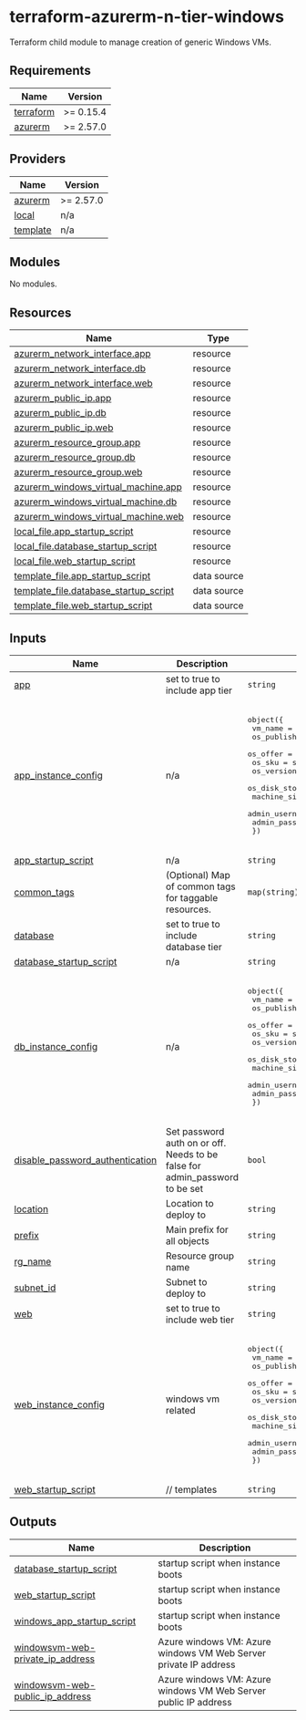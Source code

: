 # terraform-azurerm-n-tier-windows
Terraform child module to manage creation of generic Windows VMs.

<!-- BEGIN_TF_DOCS -->
## Requirements

| Name | Version |
|------|---------|
| <a name="requirement_terraform"></a> [terraform](#requirement\_terraform) | >= 0.15.4 |
| <a name="requirement_azurerm"></a> [azurerm](#requirement\_azurerm) | >= 2.57.0 |

## Providers

| Name | Version |
|------|---------|
| <a name="provider_azurerm"></a> [azurerm](#provider\_azurerm) | >= 2.57.0 |
| <a name="provider_local"></a> [local](#provider\_local) | n/a |
| <a name="provider_template"></a> [template](#provider\_template) | n/a |

## Modules

No modules.

## Resources

| Name | Type |
|------|------|
| [azurerm_network_interface.app](https://registry.terraform.io/providers/hashicorp/azurerm/latest/docs/resources/network_interface) | resource |
| [azurerm_network_interface.db](https://registry.terraform.io/providers/hashicorp/azurerm/latest/docs/resources/network_interface) | resource |
| [azurerm_network_interface.web](https://registry.terraform.io/providers/hashicorp/azurerm/latest/docs/resources/network_interface) | resource |
| [azurerm_public_ip.app](https://registry.terraform.io/providers/hashicorp/azurerm/latest/docs/resources/public_ip) | resource |
| [azurerm_public_ip.db](https://registry.terraform.io/providers/hashicorp/azurerm/latest/docs/resources/public_ip) | resource |
| [azurerm_public_ip.web](https://registry.terraform.io/providers/hashicorp/azurerm/latest/docs/resources/public_ip) | resource |
| [azurerm_resource_group.app](https://registry.terraform.io/providers/hashicorp/azurerm/latest/docs/resources/resource_group) | resource |
| [azurerm_resource_group.db](https://registry.terraform.io/providers/hashicorp/azurerm/latest/docs/resources/resource_group) | resource |
| [azurerm_resource_group.web](https://registry.terraform.io/providers/hashicorp/azurerm/latest/docs/resources/resource_group) | resource |
| [azurerm_windows_virtual_machine.app](https://registry.terraform.io/providers/hashicorp/azurerm/latest/docs/resources/windows_virtual_machine) | resource |
| [azurerm_windows_virtual_machine.db](https://registry.terraform.io/providers/hashicorp/azurerm/latest/docs/resources/windows_virtual_machine) | resource |
| [azurerm_windows_virtual_machine.web](https://registry.terraform.io/providers/hashicorp/azurerm/latest/docs/resources/windows_virtual_machine) | resource |
| [local_file.app_startup_script](https://registry.terraform.io/providers/hashicorp/local/latest/docs/resources/file) | resource |
| [local_file.database_startup_script](https://registry.terraform.io/providers/hashicorp/local/latest/docs/resources/file) | resource |
| [local_file.web_startup_script](https://registry.terraform.io/providers/hashicorp/local/latest/docs/resources/file) | resource |
| [template_file.app_startup_script](https://registry.terraform.io/providers/hashicorp/template/latest/docs/data-sources/file) | data source |
| [template_file.database_startup_script](https://registry.terraform.io/providers/hashicorp/template/latest/docs/data-sources/file) | data source |
| [template_file.web_startup_script](https://registry.terraform.io/providers/hashicorp/template/latest/docs/data-sources/file) | data source |

## Inputs

| Name | Description | Type | Default | Required |
|------|-------------|------|---------|:--------:|
| <a name="input_app"></a> [app](#input\_app) | set to true to include app tier | `string` | `false` | no |
| <a name="input_app_instance_config"></a> [app\_instance\_config](#input\_app\_instance\_config) | n/a | <pre>object({<br>    vm_name                      = string<br>    os_publisher                 = string<br>    os_offer                     = string<br>    os_sku                       = string<br>    os_version                   = string<br>    os_disk_storage_account_type = string<br>    machine_size                 = string<br>    admin_username               = string<br>    admin_password               = string<br>  })</pre> | <pre>{<br>  "admin_password": "donotusethispassword",<br>  "admin_username": "admin",<br>  "machine_size": "Standard_D2_v4",<br>  "os_disk_storage_account_type": "Standard_LRS",<br>  "os_offer": "WindowsServer",<br>  "os_publisher": "MicrosoftWindowsServer",<br>  "os_sku": "2019-Datacenter",<br>  "os_version": "2019.0.20190410",<br>  "vm_name": "test-web"<br>}</pre> | no |
| <a name="input_app_startup_script"></a> [app\_startup\_script](#input\_app\_startup\_script) | n/a | `string` | `""` | no |
| <a name="input_common_tags"></a> [common\_tags](#input\_common\_tags) | (Optional) Map of common tags for taggable resources. | `map(string)` | `{}` | no |
| <a name="input_database"></a> [database](#input\_database) | set to true to include database tier | `string` | `false` | no |
| <a name="input_database_startup_script"></a> [database\_startup\_script](#input\_database\_startup\_script) | n/a | `string` | `""` | no |
| <a name="input_db_instance_config"></a> [db\_instance\_config](#input\_db\_instance\_config) | n/a | <pre>object({<br>    vm_name                      = string<br>    os_publisher                 = string<br>    os_offer                     = string<br>    os_sku                       = string<br>    os_version                   = string<br>    os_disk_storage_account_type = string<br>    machine_size                 = string<br>    admin_username               = string<br>    admin_password               = string<br>  })</pre> | <pre>{<br>  "admin_password": "donotusethispassword",<br>  "admin_username": "admin",<br>  "machine_size": "Standard_D2_v4",<br>  "os_disk_storage_account_type": "Standard_LRS",<br>  "os_offer": "WindowsServer",<br>  "os_publisher": "MicrosoftWindowsServer",<br>  "os_sku": "2019-Datacenter",<br>  "os_version": "2019.0.20190410",<br>  "vm_name": "test-web"<br>}</pre> | no |
| <a name="input_disable_password_authentication"></a> [disable\_password\_authentication](#input\_disable\_password\_authentication) | Set password auth on or off.  Needs to be false for admin\_password to be set | `bool` | `false` | no |
| <a name="input_location"></a> [location](#input\_location) | Location to deploy to | `string` | `"West Europe"` | no |
| <a name="input_prefix"></a> [prefix](#input\_prefix) | Main prefix for all objects | `string` | n/a | yes |
| <a name="input_rg_name"></a> [rg\_name](#input\_rg\_name) | Resource group name | `string` | n/a | yes |
| <a name="input_subnet_id"></a> [subnet\_id](#input\_subnet\_id) | Subnet to deploy to | `string` | n/a | yes |
| <a name="input_web"></a> [web](#input\_web) | set to true to include web tier | `string` | `false` | no |
| <a name="input_web_instance_config"></a> [web\_instance\_config](#input\_web\_instance\_config) | windows vm related | <pre>object({<br>    vm_name                      = string<br>    os_publisher                 = string<br>    os_offer                     = string<br>    os_sku                       = string<br>    os_version                   = string<br>    os_disk_storage_account_type = string<br>    machine_size                 = string<br>    admin_username               = string<br>    admin_password               = string<br>  })</pre> | <pre>{<br>  "admin_password": "donotusethispassword",<br>  "admin_username": "admin",<br>  "machine_size": "Standard_D2_v4",<br>  "os_disk_storage_account_type": "Standard_LRS",<br>  "os_offer": "WindowsServer",<br>  "os_publisher": "MicrosoftWindowsServer",<br>  "os_sku": "2019-Datacenter",<br>  "os_version": "2019.0.20190410",<br>  "vm_name": "test-web"<br>}</pre> | no |
| <a name="input_web_startup_script"></a> [web\_startup\_script](#input\_web\_startup\_script) | // templates | `string` | `""` | no |

## Outputs

| Name | Description |
|------|-------------|
| <a name="output_database_startup_script"></a> [database\_startup\_script](#output\_database\_startup\_script) | startup script when instance boots |
| <a name="output_web_startup_script"></a> [web\_startup\_script](#output\_web\_startup\_script) | startup script when instance boots |
| <a name="output_windows_app_startup_script"></a> [windows\_app\_startup\_script](#output\_windows\_app\_startup\_script) | startup script when instance boots |
| <a name="output_windowsvm-web-private_ip_address"></a> [windowsvm-web-private\_ip\_address](#output\_windowsvm-web-private\_ip\_address) | Azure windows VM: Azure windows VM Web Server private IP address |
| <a name="output_windowsvm-web-public_ip_address"></a> [windowsvm-web-public\_ip\_address](#output\_windowsvm-web-public\_ip\_address) | Azure windows VM: Azure windows VM Web Server public IP address |
<!-- END_TF_DOCS -->
